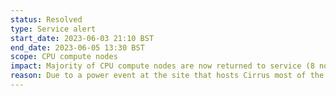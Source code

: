 ```yaml
---
status: Resolved
type: Service alert
start_date: 2023-06-03 21:10 BST
end_date: 2023-06-05 13:30 BST
scope: CPU compute nodes
impact: Majority of CPU compute nodes are now returned to service (8 nodes rmain out of service)
reason: Due to a power event at the site that hosts Cirrus most of the CPU compute nodes were unavailable. 
---
```

